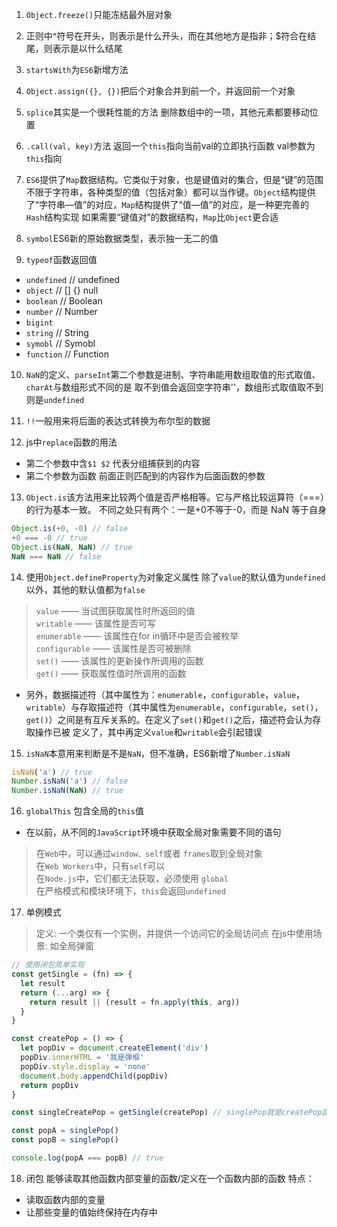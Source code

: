 1. `Object.freeze()`只能冻结最外层对象

2. 正则中^符号在开头，则表示是什么开头，而在其他地方是指非；$符合在结尾，则表示是以什么结尾

3. `startsWith`为`ES6`新增方法

4. `Object.assign({}, {})`把后个对象合并到前一个，并返回前一个对象

5. `splice`其实是一个很耗性能的方法 删除数组中的一项，其他元素都要移动位置

6. `.call(val, key)`方法 返回一个`this`指向当前val的立即执行函数 val参数为`this`指向

7. `ES6`提供了`Map`数据结构。它类似于对象，也是键值对的集合，但是“键”的范围不限于字符串，各种类型的值（包括对象）都可以当作键。`Object`结构提供了“字符串—值”的对应，`Map`结构提供了“值—值”的对应，是一种更完善的 `Hash`结构实现 如果需要“键值对”的数据结构，`Map`比`Object`更合适

8. `symbol`ES6新的原始数据类型，表示独一无二的值

9. `typeof`函数返回值
  - `undefined` // undefined
  - `object` // [] {} null
  - `boolean` // Boolean
  - `number` // Number
  - `bigint` 
  - `string` // String
  - `symobl` // Symobl
  - `function` // Function

10. `NaN`的定义、`parseInt`第二个参数是进制、字符串能用数组取值的形式取值、`charAt`与数组形式不同的是 取不到值会返回空字符串''，数组形式取值取不到则是`undefined`

11. `!!`一般用来将后面的表达式转换为布尔型的数据

12. js中`replace`函数的用法
  - 第二个参数中含`$1 $2` 代表分组捕获到的内容
  - 第二个参数为函数 前面正则匹配到的内容作为后面函数的参数

13. `Object.is`该方法用来比较两个值是否严格相等。它与严格比较运算符（===）的行为基本一致。 不同之处只有两个：一是+0不等于-0，而是 NaN 等于自身
```js
Object.is(+0, -0) // false
+0 === -0 // true
Object.is(NaN, NaN) // true
NaN === NaN // false
```

14. 使用`Object.defineProperty`为对象定义属性 除了`value`的默认值为`undefined`以外，其他的默认值都为`false`
  > `value` —— 当试图获取属性时所返回的值 <br>
  > `writable` —— 该属性是否可写 <br>
  > `enumerable` —— 该属性在for in循环中是否会被枚举 <br>
  > `configurable` —— 该属性是否可被删除 <br>
  > `set()` —— 该属性的更新操作所调用的函数 <br>
  > `get()` —— 获取属性值时所调用的函数 <br>

  - 另外，数据描述符（其中属性为：`enumerable`，`configurable`，`value`，`writable`）与存取描述符（其中属性为`enumerable`，`configurable`，`set()`，`get()`）之间是有互斥关系的。在定义了`set()`和`get()`之后，描述符会认为存取操作已被 定义了，其中再定义`value`和`writable`会引起错误

15. `isNaN`本意用来判断是不是`NaN`，但不准确，ES6新增了`Number.isNaN`
```js
isNaN('a') // true
Number.isNaN('a') // false
Number.isNaN(NaN) // true
```

16. `globalThis` 包含全局的`this`值
  - 在以前，从不同的`JavaScript`环境中获取全局对象需要不同的语句
  > 在`Web`中，可以通过`window、self`或者 `frames`取到全局对象 <br>
  > 在`Web Workers`中，只有`self`可以 <br>
  > 在`Node.js`中，它们都无法获取，必须使用 `global` <br>
  > 在严格模式和模块环境下，`this`会返回`undefined` <br>

17. 单例模式
  > 定义: 一个类仅有一个实例，并提供一个访问它的全局访问点
  > 在js中使用场景: 如全局弹窗
```js
// 使用闭包简单实现
const getSingle = (fn) => {
  let result
  return (...arg) => {
    return result || (result = fn.apply(this, arg))
  }
}

const createPop = () => {
  let popDiv = document.createElement('div')
  popDiv.innerHTML = '我是弹框'
  popDiv.style.display = 'none'
  document.body.appendChild(popDiv)
  return popDiv
}

const singleCreatePop = getSingle(createPop) // singlePop就是createPop函数 并且可以访问到getSingle函数中的result变量

const popA = singlePop()
const popB = singlePop()

console.log(popA === popB) // true

```

18. 闭包 能够读取其他函数内部变量的函数/定义在一个函数内部的函数
特点：
  - 读取函数内部的变量
  - 让那些变量的值始终保持在内存中

